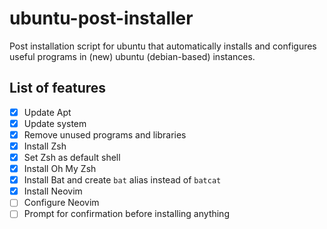# ubuntu-post-installer
Post installation script for ubuntu that automatically installs and configures useful programs in (new) ubuntu (debian-based) instances.

## List of features
- [x] Update Apt
- [x] Update system
- [x] Remove unused programs and libraries
- [x] Install Zsh
- [x] Set Zsh as default shell
- [x] Install Oh My Zsh
- [x] Install Bat and create `bat` alias instead of `batcat`
- [x] Install Neovim
- [ ] Configure Neovim
- [ ] Prompt for confirmation before installing anything

